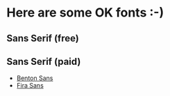 # Here are some OK fonts :-)

## Sans Serif (free)

## Sans Serif (paid)
* [Benton Sans](https://fonts.adobe.com/fonts/benton-sans)
* [Fira Sans](https://fonts.adobe.com/fonts/fira-sans)
